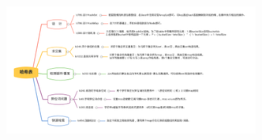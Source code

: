 ![](https://github.com/RossVermouth/algorithm/blob/main/%E9%99%84%E4%BB%B6/%E5%93%88%E5%B8%8C%E8%A1%A8.png)
